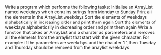 Write a program which performs the following tasks:
Initialise an ArrayList named weekdays which contains strings from Monday to Sunday
Print all the elements in the ArrayList weekdays
Sort the elements of weekdays alphabetically in increasing order and print them again
Sort the elements of weekdays alphabetically in decreasing order and print them again
Write a function that takes an ArrayList and a charater as parameters and removes all the elements from the arraylist that start with the given character. For example: if the parameters are weekdays and the charater 't', then Tuesday and Thursday should be removed from the arraylist weekdays
